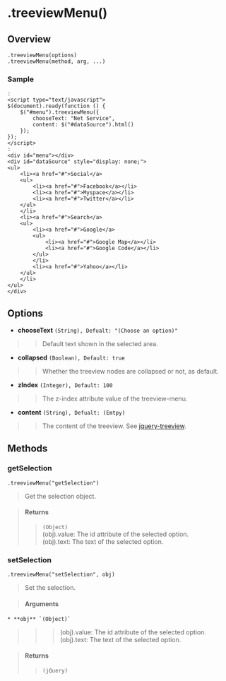 # .treeviewMenu() #

## Overview ##
```
.treeviewMenu(options)
.treeviewMenu(method, arg, ...)
```

### Sample ###
```
:
<script type="text/javascript">
$(document).ready(function () {
    $("#menu").treeviewMenu({
        chooseText: "Net Service",
        content: $("#dataSource").html()
    });
});
</script>
:
<div id="menu"></div>
<div id="dataSource" style="display: none;">
<ul>
    <li><a href="#">Social</a>
    <ul>
        <li><a href="#">Facebook</a></li>
        <li><a href="#">Myspace</a></li>
        <li><a href="#">Twitter</a></li>
    </ul>
    </li>
    <li><a href="#">Search</a>
    <ul>
        <li><a href="#">Google</a>
        <ul>
            <li><a href="#">Google Map</a></li>
            <li><a href="#">Google Code</a></li>
        </ul>
        </li>
        <li><a href="#">Yahoo</a></li>
    </ul>
    </li>
</ul>
</div>
```

## Options ##
  * **chooseText** `(String), Defualt: "(Choose an option)"`
> > Default text shown in the selected area.
  * **collapsed** `(Boolean), Default: true`
> > Whether the treeview nodes are collapsed or not, as default.
  * **zIndex** `(Integer), Default: 100`
> > The z-index attribute value of the treeview-menu.
  * **content** `(String), Defualt: (Emtpy)`
> > The content of the treeview. See [jquery-treeview](http://bassistance.de/jquery-plugins/jquery-plugin-treeview/).

## Methods ##

### getSelection ###
```
.treeviewMenu("getSelection")
```

> Get the selection object.

> #### Returns ####
> > `(Object)`<br />
> > (obj).value: The id attribute of the selected option.<br />
> > (obj).text: The text of the selected option.

### setSelection ###
```
.treeviewMenu("setSelection", obj)
```

> Set the selection.

> #### Arguments ####
    * **obj** `(Object)`
> > > (obj).value: The id attribute of the selected option.<br />
> > > (obj).text: The text of the selected option.


> #### Returns ####
> > `(jQuery)`